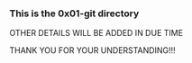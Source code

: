 ### This is the 0x01-git directory

OTHER DETAILS WILL BE ADDED IN DUE TIME

THANK YOU FOR YOUR UNDERSTANDING!!!
